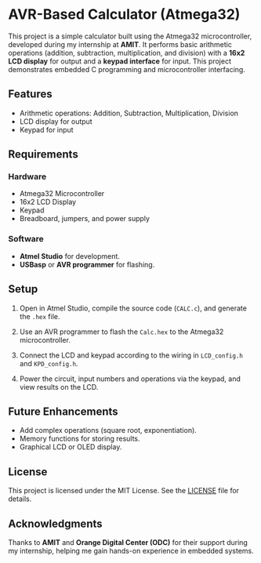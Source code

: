 # AVR-Based Calculator (Atmega32)

This project is a simple calculator built using the Atmega32 microcontroller, developed during my internship at **AMIT**. It performs basic arithmetic operations (addition, subtraction, multiplication, and division) with a **16x2 LCD display** for output and a **keypad interface** for input. This project demonstrates embedded C programming and microcontroller interfacing.

## Features
- Arithmetic operations: Addition, Subtraction, Multiplication, Division
- LCD display for output
- Keypad for input

## Requirements

### Hardware
- Atmega32 Microcontroller
- 16x2 LCD Display
- Keypad
- Breadboard, jumpers, and power supply

### Software
- **Atmel Studio** for development.
- **USBasp** or **AVR programmer** for flashing.

## Setup

1. Open in Atmel Studio, compile the source code (`CALC.c`), and generate the `.hex` file.

2. Use an AVR programmer to flash the `Calc.hex` to the Atmega32 microcontroller.

3. Connect the LCD and keypad according to the wiring in `LCD_config.h` and `KPD_config.h`.

4. Power the circuit, input numbers and operations via the keypad, and view results on the LCD.

## Future Enhancements
- Add complex operations (square root, exponentiation).
- Memory functions for storing results.
- Graphical LCD or OLED display.

## License
This project is licensed under the MIT License. See the [LICENSE](LICENSE) file for details.

## Acknowledgments
Thanks to **AMIT** and **Orange Digital Center (ODC)** for their support during my internship, helping me gain hands-on experience in embedded systems.
